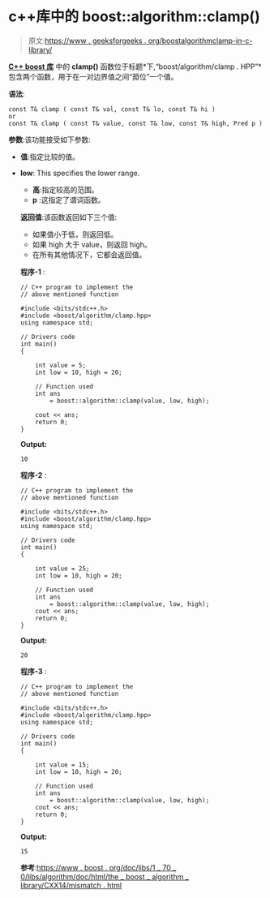# c++库中的 boost::algorithm::clamp()

> 原文:[https://www . geeksforgeeks . org/boostalgorithmclamp-in-c-library/](https://www.geeksforgeeks.org/boostalgorithmclamp-in-c-library/)

**[C++ boost 库](https://www.geeksforgeeks.org/advanced-c-boost-library/)** 中的 **clamp()** 函数位于标题*下,“boost/algorithm/clamp . HPP”*包含两个函数，用于在一对边界值之间“箝位”一个值。

**语法**:

```
const T& clamp ( const T& val, const T& lo, const T& hi )
or 
const T& clamp ( const T& value, const T& low, const T& high, Pred p )
```

**参数**:该功能接受如下参数:

*   **值**:指定比较的值。
*   **low**: This specifies the lower range.
    *   **高**:指定较高的范围。
    *   **p** :这指定了谓词函数。

    **返回值**:该函数返回如下三个值:

    *   如果值小于低，则返回低。
    *   如果 high 大于 value，则返回 high。
    *   在所有其他情况下，它都会返回值。

    **程序-1** :

    ```
    // C++ program to implement the
    // above mentioned function

    #include <bits/stdc++.h>
    #include <boost/algorithm/clamp.hpp>
    using namespace std;

    // Drivers code
    int main()
    {

        int value = 5;
        int low = 10, high = 20;

        // Function used
        int ans
            = boost::algorithm::clamp(value, low, high);

        cout << ans;
        return 0;
    }
    ```

    **Output:**

    ```
    10

    ```

    **程序-2** :

    ```
    // C++ program to implement the
    // above mentioned function

    #include <bits/stdc++.h>
    #include <boost/algorithm/clamp.hpp>
    using namespace std;

    // Drivers code
    int main()
    {

        int value = 25;
        int low = 10, high = 20;

        // Function used
        int ans
            = boost::algorithm::clamp(value, low, high);
        cout << ans;
        return 0;
    }
    ```

    **Output:**

    ```
    20

    ```

    **程序-3** :

    ```
    // C++ program to implement the
    // above mentioned function

    #include <bits/stdc++.h>
    #include <boost/algorithm/clamp.hpp>
    using namespace std;

    // Drivers code
    int main()
    {

        int value = 15;
        int low = 10, high = 20;

        // Function used
        int ans
            = boost::algorithm::clamp(value, low, high);
        cout << ans;
        return 0;
    }
    ```

    **Output:**

    ```
    15

    ```

    **参考**:[https://www . boost . org/doc/libs/1 _ 70 _ 0/libs/algorithm/doc/html/the _ boost _ algorithm _ library/CXX14/mismatch . html](https://www.boost.org/doc/libs/1_70_0/libs/algorithm/doc/html/the_boost_algorithm_library/CXX14/mismatch.html)
